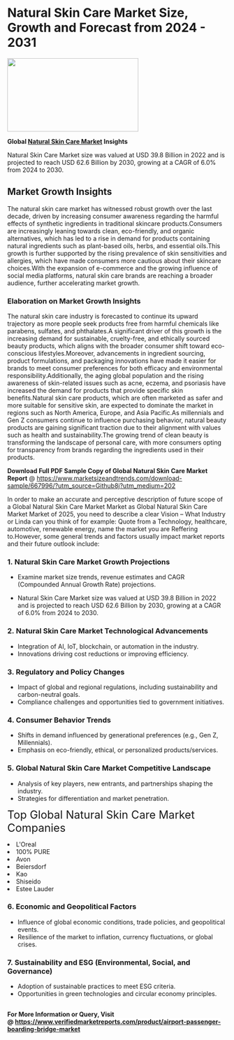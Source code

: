 <H1>Natural Skin Care Market Size, Growth and Forecast from 2024 - 2031</H1><img class="aligncenter size-medium wp-image-584254" src="https://thirdeyenews.in/wp-content/uploads/2024/09/Global-Market-Research-300x168.jpeg" alt="" width="300" height="168" /><p><strong>Global&nbsp;<a href="https://www.marketsizeandtrends.com/download-sample/667996/?utm_source=Github8j?utm_medium=202">Natural Skin Care Market</a> Insights</strong></p><p>Natural Skin Care Market size was valued at USD 39.8 Billion in 2022 and is projected to reach USD 62.6 Billion by 2030, growing at a CAGR of 6.0% from 2024 to 2030.</p><p><h2>Market Growth Insights</h2> The natural skin care market has witnessed robust growth over the last decade, driven by increasing consumer awareness regarding the harmful effects of synthetic ingredients in traditional skincare products.Consumers are increasingly leaning towards clean, eco-friendly, and organic alternatives, which has led to a rise in demand for products containing natural ingredients such as plant-based oils, herbs, and essential oils.This growth is further supported by the rising prevalence of skin sensitivities and allergies, which have made consumers more cautious about their skincare choices.With the expansion of e-commerce and the growing influence of social media platforms, natural skin care brands are reaching a broader audience, further accelerating market growth. <h3>Elaboration on Market Growth Insights</h3> The natural skin care industry is forecasted to continue its upward trajectory as more people seek products free from harmful chemicals like parabens, sulfates, and phthalates.A significant driver of this growth is the increasing demand for sustainable, cruelty-free, and ethically sourced beauty products, which aligns with the broader consumer shift toward eco-conscious lifestyles.Moreover, advancements in ingredient sourcing, product formulations, and packaging innovations have made it easier for brands to meet consumer preferences for both efficacy and environmental responsibility.Additionally, the aging global population and the rising awareness of skin-related issues such as acne, eczema, and psoriasis have increased the demand for products that provide specific skin benefits.Natural skin care products, which are often marketed as safer and more suitable for sensitive skin, are expected to dominate the market in regions such as North America, Europe, and Asia Pacific.As millennials and Gen Z consumers continue to influence purchasing behavior, natural beauty products are gaining significant traction due to their alignment with values such as health and sustainability.The growing trend of clean beauty is transforming the landscape of personal care, with more consumers opting for transparency from brands regarding the ingredients used in their products.</p><p><span class=""><strong>Download Full PDF Sample Copy of Global Natural Skin Care Market Report</strong> @ <a href="https://www.marketsizeandtrends.com/download-sample/667996/?utm_source=Github8j?utm_medium=202" target="_blank">https://www.marketsizeandtrends.com/download-sample/667996/?utm_source=Github8j?utm_medium=202</a></span></p><p>In order to make an accurate and perceptive description of future scope of a Global&nbsp;Natural Skin Care Market Market as Global&nbsp;Natural Skin Care Market Market of 2025, you need to describe a clear Vision &ndash; What Industry or Linda can you think of for example: Quote from a Technology, healthcare, automotive, renewable energy, name the market you are Reffering to.However, some general trends and factors usually impact market reports and their future outlook include:</p><h3>1.&nbsp;<strong>Natural Skin Care Market Growth Projections</strong></h3><ul><li>Examine market size trends, revenue estimates and CAGR (Compounded Annual Growth Rate) projections.</li><li><p>Natural Skin Care Market size was valued at USD 39.8 Billion in 2022 and is projected to reach USD 62.6 Billion by 2030, growing at a CAGR of 6.0% from 2024 to 2030.</p></li></ul><h3>2.&nbsp;<strong>Natural Skin Care Market Technological Advancements</strong></h3><ul><li>Integration of AI, IoT, blockchain, or automation in the industry.</li><li>Innovations driving cost reductions or improving efficiency.</li></ul><h3>3.&nbsp;<strong>Regulatory and Policy Changes</strong></h3><ul><li>Impact of global and regional regulations, including sustainability and carbon-neutral goals.</li><li>Compliance challenges and opportunities tied to government initiatives.</li></ul><h3>4.&nbsp;<strong>Consumer Behavior Trends</strong></h3><ul><li>Shifts in demand influenced by generational preferences (e.g., Gen Z, Millennials).</li><li>Emphasis on eco-friendly, ethical, or personalized products/services.</li></ul><h3>5.&nbsp;<strong>Global Natural Skin Care Market Competitive Landscape</strong></h3><ul><li>Analysis of key players, new entrants, and partnerships shaping the industry.</li><li>Strategies for differentiation and market penetration.</li></ul><p data-pm-slice="1 1 []"><span style="color: inherit; font-family: inherit; font-size: 25px;">Top Global Natural Skin Care Market Companies</span></p><div class="" data-test-id=""><p><li>L'Oreal</li><li> 100% PURE</li><li> Avon</li><li> Beiersdorf</li><li> Kao</li><li> Shiseido</li><li> Estee Lauder</li></p></div><h3>6.&nbsp;<strong>Economic and Geopolitical Factors</strong></h3><ul><li>Influence of global economic conditions, trade policies, and geopolitical events.</li><li>Resilience of the market to inflation, currency fluctuations, or global crises.</li></ul><h3>7.&nbsp;<strong>Sustainability and ESG (Environmental, Social, and Governance)</strong></h3><ul><li>Adoption of sustainable practices to meet ESG criteria.</li><li>Opportunities in green technologies and circular economy principles.</li></ul><h2><strong style="font-size: 14px;">For More Information or Query, Visit @&nbsp;</strong><a style="background-color: #ffffff; font-size: 14px;" href="https://www.marketsizeandtrends.com/report/natural-skin-care-market/" target="_blank">https://www.verifiedmarketreports.com/product/airport-passenger-boarding-bridge-market</a></h2>